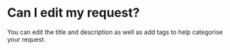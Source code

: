 # Can I edit my request? 

You can edit the title and description as well as add tags to help categorise your request.
